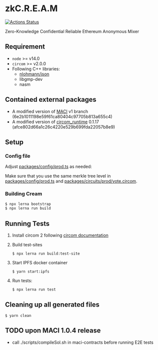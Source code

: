 # zkC.R.E.A.M

[![Actions Status](https://github.com/couger-inc/cream/workflows/cream%20contract%20test/badge.svg)](https://github.com/couger-inc/cream/actions)

Zero-Knowledge Confidential Reliable Ethereum Anonymous Mixer

## Requirement

* `node` >= v14.0
* `circom` >= v2.0.0
* Following C++ libraries:
  - [nlohmann/json](https://github.com/nlohmann/json)
  - libgmp-dev
  - nasm

## Contained external packages
- A modified version of [MACI](https://github.com/appliedzkp/maci) v1 branch (6e2b1011198e59f61ca80404c97705b813a655c4)
- A modified version of [circom_runtime](https://github.com/iden3/circom_runtime) 0.1.17 (afce802d66a1c26c4220e529b699fda22057b8e9)

## Setup

### Config file
Adjust [packages/config/prod.ts](./packages/config/prod.ts) as needed:

Make sure that you use the same merkle tree level in [packages/config/prod.ts](./packages/config/prod.ts) and [packages/circuits/prod/vote.circom](./packages/circuits/circom/prod/vote.circom).

### Building Cream

```bash
$ npx lerna bootstrap
$ npx lerna run build
```

## Running Tests
1. Install circom 2 following [circom documentation](https://docs.circom.io/getting-started/installation/)

1. Build test-sites
   ```
   $ npx lerna run build:test-site
   ```

1. Start IPFS docker container
   ```
   $ yarn start:ipfs
   ```

1. Run tests:
   ```
   $ npx lerna run test
   ```

## Cleaning up all generated files
```
$ yarn clean
```

## TODO upon MACI 1.0.4 release
- call ./scripts/compileSol.sh in maci-contracts before running E2E tests
